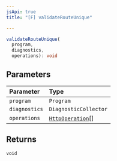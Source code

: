 ```yaml
---
jsApi: true
title: "[F] validateRouteUnique"

---
```

```ts
validateRouteUnique(
  program,
  diagnostics,
  operations): void
```

## Parameters

| Parameter | Type |
| :------ | :------ |
| `program` | `Program` |
| `diagnostics` | `DiagnosticCollector` |
| `operations` | [`HttpOperation`](Interface.HttpOperation.md)[] |

## Returns

`void`
